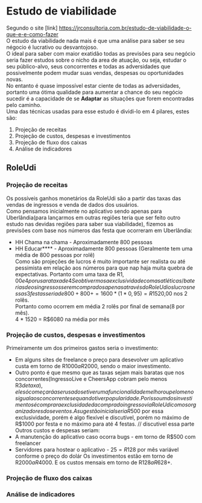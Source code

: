 # Estudo de viabilidade
Segundo o site [link] https://jrconsultoria.com.br/estudo-de-viabilidade-o-que-e-e-como-fazer  
      O estudo da viabilidade nada mais é que uma análise para saber se seu négocio é lucrativo ou desvantojoso.  
    O ideal para saber com maior exatidão todas as previsões para seu negócio seria fazer estudos sobre o nicho da area de atuação,
  ou seja, estudar o seu público-alvo, seus concorrentes e todas as adversidades que possivelmente podem mudar
  suas vendas, despesas ou oportunidades novas.  
    No entanto é quase impossível estar ciente de todas as adversidades, portanto uma ótima qualidade para aumentar
  a chance do seu negócio sucedir é a capacidade de se **Adaptar** as situações que forem encontradas pelo caminho.  
  Uma das técnicas usadas para esse estudo é dividi-lo em 4 pilares, estes são:
1. Projeção de receitas
2. Projeção de custos, despesas e investimentos
3. Projeção de fluxo dos caixas
4. Análise de indicadores
## RoleUdi
### Projeção de receitas
  Os possíveis ganhos monetários da RoleUdi são a partir das taxas das vendas de ingressos e venda de dados dos usuários.  
  Como pensamos inicialmente no aplicativo sendo apenas para Uberlândia(para lançarmos em outras regiões teria que ser 
  feito outro estudo nas devidas regiões para saber sua viabilidade), fizemos as previsões com base nos números das festa 
  que ocorreram em Uberlândia:
  - HH Chama na chama - Aproximadamente 800 pessoas
  - HH Educar**** - Aproximadamente 800 pessoas
(Geralmente tem uma média de 800 pessoas por rolê)  
Como são projeções de lucros é muito importante ser realista ou até pessimista em relação aos números para que nap haja muita quebra de expectativas.
Portanto com uma taxa de R$1,00 e 4% de taxas de bancos para compras com cartão de crédito e 2% para débito(como a maioria compra com crédito,decidi optar
por usar a taxa de 4% e com uma margem de erro aumentar para 5%).  
Se obtivermos a exclusividade com as atléticas/baterias de os ingressos serem comprados apenas através do RoleUdi os lucros nessas 3 festas seria de
800 + 800 +  = 1600 * ( 1 * 0,95) = R$1520,00 nos 2 rolês.  
Portanto como ocorrem em média 2 rolês por final de semana(8 por mês).  
4 * 1520 = R$6080 na média por mês
### Projeção de custos, despesas e investimentos
Primeiramente um dos primeiros gastos seria o investimento:  
- Em alguns sites de freelance o preço para desevolver um aplicativo custa em torno de R$1000 a R$2000, sendo o maior investimento.
- Outro ponto é que mesmo que as taxas sejam mais baratas que nos concorrentes(IngressoLive e CheersApp cobram pelo menos R$3 de taxa), ele só começará a ser usado se tiver uma funcionalidade melhor ou pelo menos igual aos concorrentes e quando tiver popularidade.  Por isso um dos investimentos é comprar a exclusidade da compra do ingresso via RoleUdi com os organizadores dos eventos. A sugestão inicial seria R$500 por essa exclusividade, porém é algo flexível e discutível, porém no máximo de R$1000 por festa e no máximo para até 4 festas. // discutivel essa parte  
Outros custos e despesas seriam:
- A manutenção do aplicativo caso ocorra bugs - em torno de R$500 com freelancer
- Servidores para hostear o aplicativo - $25 = R$128 por mês variável conforme o preço do dolár
Os investimentos estão em torno de R$2000 a R$4000.
E os custos mensais em torno de R$128 a R$628+.
### Projeção de fluxo dos caixas
### Análise de indicadores
